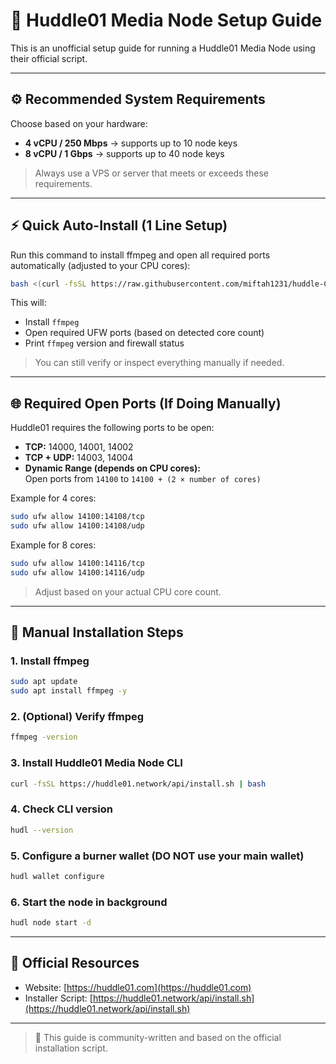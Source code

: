 
# 🚀 Huddle01 Media Node Setup Guide

This is an unofficial setup guide for running a Huddle01 Media Node using their official script.

---

## ⚙️ Recommended System Requirements

Choose based on your hardware:

- **4 vCPU / 250 Mbps** → supports up to 10 node keys  
- **8 vCPU / 1 Gbps** → supports up to 40 node keys

> Always use a VPS or server that meets or exceeds these requirements.

---

## ⚡ Quick Auto-Install (1 Line Setup)

Run this command to install ffmpeg and open all required ports automatically (adjusted to your CPU cores):

```bash
bash <(curl -fsSL https://raw.githubusercontent.com/miftah1231/huddle-CLI/main/setup.sh)
```

This will:
- Install `ffmpeg`
- Open required UFW ports (based on detected core count)
- Print `ffmpeg` version and firewall status

> You can still verify or inspect everything manually if needed.

---

## 🌐 Required Open Ports (If Doing Manually)

Huddle01 requires the following ports to be open:

- **TCP:** 14000, 14001, 14002  
- **TCP + UDP:** 14003, 14004  
- **Dynamic Range (depends on CPU cores):**  
  Open ports from `14100` to `14100 + (2 × number of cores)`

Example for 4 cores:
```bash
sudo ufw allow 14100:14108/tcp
sudo ufw allow 14100:14108/udp
```

Example for 8 cores:
```bash
sudo ufw allow 14100:14116/tcp
sudo ufw allow 14100:14116/udp
```

> Adjust based on your actual CPU core count.

---

## 🧰 Manual Installation Steps

### 1. Install ffmpeg
```bash
sudo apt update
sudo apt install ffmpeg -y
```

### 2. (Optional) Verify ffmpeg
```bash
ffmpeg -version
```

### 3. Install Huddle01 Media Node CLI
```bash
curl -fsSL https://huddle01.network/api/install.sh | bash
```

### 4. Check CLI version
```bash
hudl --version
```

### 5. Configure a burner wallet (DO NOT use your main wallet)
```bash
hudl wallet configure
```

### 6. Start the node in background
```bash
hudl node start -d
```

---

## 📎 Official Resources

- Website: [https://huddle01.com](https://huddle01.com)  
- Installer Script: [https://huddle01.network/api/install.sh](https://huddle01.network/api/install.sh)

---

> 📌 This guide is community-written and based on the official installation script.

